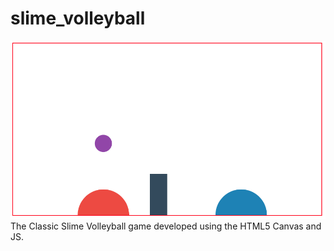 # slime_volleyball
![Alt text](/images/sample_pic.png?raw=true "Optional Title")
The Classic Slime Volleyball game developed using the HTML5 Canvas and JS. 
